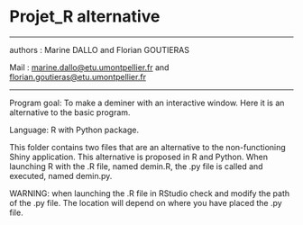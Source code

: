 # Projet_R alternative

***********************************************************************************
authors :  Marine DALLO and Florian GOUTIERAS

Mail :  marine.dallo@etu.umontpellier.fr and florian.goutieras@etu.umontpellier.fr
***********************************************************************************

Program goal: To make a deminer with an interactive window. Here it is an alternative to the basic program.

Language: R with Python package.

This folder contains two files that are an alternative to the non-functioning Shiny application. This alternative is proposed in R and Python. 
When launching R with the .R file, named demin.R, the .py file is called and executed, named demin.py.


WARNING: when launching the .R file in RStudio check and modify the path of the .py file. The location will depend on where you have placed the .py file.
